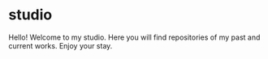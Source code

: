 # studio

Hello!
Welcome to my studio.
Here you will find repositories of my past and current works.
Enjoy your stay.




